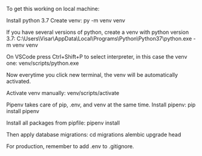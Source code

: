 To get this working on local machine:

Install python 3.7
Create venv:
py -m venv venv

If you have several versions of python, create a venv with python version 3.7:
C:\Users\Visar\AppData\Local\Programs\Python\Python37\python.exe -m venv venv

On VSCode press Ctrl+Shift+P to select interpreter, in this case the venv one:
venv/scripts/python.exe

Now everytime you click new terminal, the venv will be automatically activated.

Activate venv manually:
venv/scripts/activate

Pipenv takes care of pip, .env, and venv at the same time.
Install pipenv:
pip install pipenv

Install all packages from pipfile:
pipenv install

Then apply database migrations:
cd migrations
alembic upgrade head

For production, remember to add .env to .gitignore.